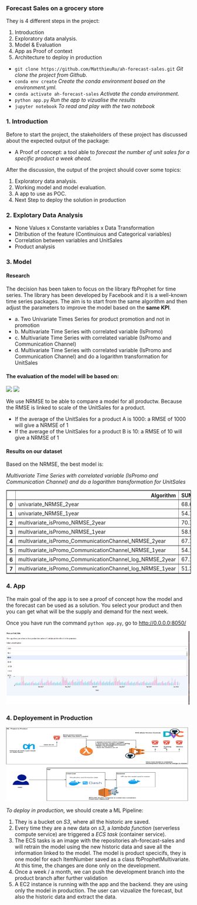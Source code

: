 
### Forecast Sales on a grocery store


They is 4 different steps in the project:

1. Introduction
2. Exploratory data analysis.
3. Model & Evaluation
4. App as Proof of context
5. Architecture to deploy in production


- ```git clone https://github.com/MatthieuRu/ah-forecast-sales.git``` *Git clone the project from Github.*
- ```conda env create``` *Create the conda environment based on the environment.yml.*
- ```conda activate ah-forecast-sales``` *Activate the conda environment.*
- ```python app.py``` *Run the app to vizualise the results*
- ```jupyter notebook``` *To read and play with the two notebook*

### 1. Introduction

Before to start the project, the stakeholders of these project has discussed about the expected output of the package:

- A Proof of concept: a tool able to *forecast the number of unit sales for a specific product a week ahead*.

After the discussion, the output of the project should cover some topics:

1. Exploratory data analysis.
2. Working model and model evaluation.
3. A app to use as POC.
4. Next Step to deploy the solution in production

### 2. Explotary Data Analysis

- None Values x Constante variables x Data Transformation
- Ditribution of the feature (Continuious and Categorical variables)
- Correlation between variables and UnitSales
- Product analysis

### 3. Model

#### **Research**

The decision has been taken to focus on the library fbProphet for time series. The library has been developed by Facebook and it is a well-known time series packages. The aim is to start from the same algorithm and then adjust the parameters to improve the model based on the **same KPI**.

- a. Two Univariate Times Series for product promotion and not in promotion
- b. Multivariate Time Series with correlated variable (IsPromo)
- c. Multivariate Time Series with correlated variable (IsPromo and Communication Channel)
- d. Multivariate Time Series with correlated variable (IsPromo and Communication Channel) and do a logarithm transformation for UnitSales


#### **The evaluation of the model will be based on:**

<img src="https://render.githubusercontent.com/render/math?math=RMSE = \sqrt{\dfrac{\sum_{i=1}^{n}(y_i - \overline{y})}{n}}">


<img src="https://render.githubusercontent.com/render/math?math=NRMSE = \dfrac{RMSE}{\hat{y}}">

We use NRMSE to be able to compare a model for all productw. Because the RMSE is linked to scale of the UnitSales for a product.

- If the average of the UnitSales for a product A is 1000: a RMSE of 1000 will give a NRMSE of 1
- If the average of the UnitSales for a product B is 10: a RMSE of 10 will give a NRMSE of 1

#### **Results on our dataset**

Based on the NRMSE, the best model is:

*Multivariate Time Series with correlated variable (IsPromo and Communication Channel) and do a logarithm transformation for UnitSales*

<table border="1" class="dataframe">
  <thead>
    <tr style="text-align: right;">
      <th></th>
      <th>Algorithm</th>
      <th>SUM(NRMSE)</th>
    </tr>
  </thead>
  <tbody>
    <tr>
      <th>0</th>
      <td>univariate_NRMSE_2year</td>
      <td>68.674343</td>
    </tr>
    <tr>
      <th>1</th>
      <td>univariate_NRMSE_1year</td>
      <td>54.789562</td>
    </tr>
    <tr>
      <th>2</th>
      <td>multivariate_isPromo_NRMSE_2year</td>
      <td>70.769429</td>
    </tr>
    <tr>
      <th>3</th>
      <td>multivariate_isPromo_NRMSE_1year</td>
      <td>58.985069</td>
    </tr>
    <tr>
      <th>4</th>
      <td>multivariate_isPromo_CommunicationChannel_NRMSE_2year</td>
      <td>67.791203</td>
    </tr>
    <tr>
      <th>5</th>
      <td>multivariate_isPromo_CommunicationChannel_NRMSE_1year</td>
      <td>54.154700</td>
    </tr>
    <tr>
      <th>6</th>
      <td>multivariate_isPromo_CommunicationChannel_log_NRMSE_2year</td>
      <td>67.101639</td>
    </tr>
    <tr>
      <th>7</th>
      <td>multivariate_isPromo_CommunicationChannel_log_NRMSE_1year</td>
      <td>51.381017</td>
    </tr>
  </tbody>
</table>
</div>

### 4. App

The main goal of the app is to see a proof of concept how the model and the forecast can be used as a solution. You select your product and then you can get what will be the supply and demand for the next week.

Once you have run the command ```python app.py```, go to http://0.0.0.0:8050/

<img src='app.png' width="500" height="200">

### 4. Deployement in Production

<img src='ML-Architecure.png' width="500" height="200">


*To deploy in production*, we should create a ML Pipeline:


1. They is a bucket on *S3*, where all the historic are saved.
2. Every time they are a new data on *s3*, a *lambda function* (serverless compute service) are triggered a *ECS task* (container service).
3. The ECS tasks is an image with the repositories ah-forecast-sales and will retrain the model using the new historic data and save all the information linked to the model. The model is product specicifs, they is one model for each ItemNumber saved as a class fbProphetMultivariate. At this time, the changes are done only on the development.
4. Once a week / a month, we can push the development branch into the product branch after further validation
5. A EC2 instance is running with the app and the backend. they are using only the model in production. The user can vizualize the forecast, but also the historic data and extract the data.
